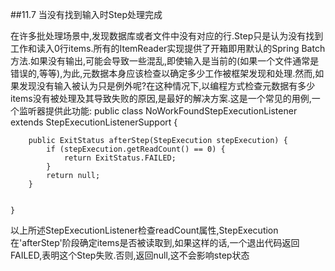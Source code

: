 
##11.7 当没有找到输入时Step处理完成

在许多批处理场景中,发现数据库或者文件中没有对应的行.Step只是认为没有找到工作和读入0行items.所有的ItemReader实现提供了开箱即用默认的Spring Batch方法.如果没有输出,可能会导致一些混乱,即使输入是当前的(如果一个文件通常是错误的,等等),为此,元数据本身应该检查以确定多少工作被框架发现和处理.然而,如果发现没有输入被认为只是例外呢?在这种情况下,以编程方式检查元数据有多少items没有被处理及其导致失败的原因,是最好的解决方案.这是一个常见的用例,一个监听器提供此功能:
	public class NoWorkFoundStepExecutionListener extends StepExecutionListenerSupport {
	
	    public ExitStatus afterStep(StepExecution stepExecution) {
	        if (stepExecution.getReadCount() == 0) {
	            return ExitStatus.FAILED;
	        }
	        return null;
	    }
	
	
	}

以上所述StepExecutionListener检查readCount属性,StepExecution 在'afterStep'阶段确定items是否被读取到,如果这样的话,一个退出代码返回FAILED,表明这个Step失败.否则,返回null,这不会影响step状态

